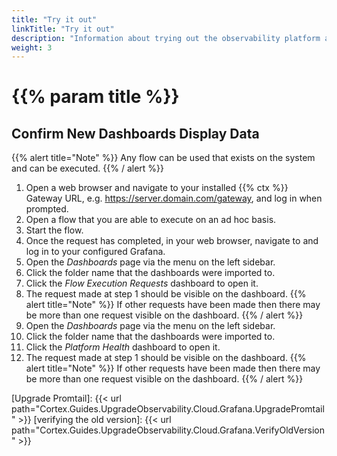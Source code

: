 ```yaml
---
title: "Try it out"
linkTitle: "Try it out"
description: "Information about trying out the observability platform after upgrading the dashboards."
weight: 3
---
```


# {{% param title %}}

## Confirm New Dashboards Display Data

{{% alert title="Note" %}}
Any flow can be used that exists on the system and can be executed.
{{% / alert %}}

1. Open a web browser and navigate to your installed {{% ctx %}} Gateway URL, e.g. https://server.domain.com/gateway, and log in when prompted.
1. Open a flow that you are able to execute on an ad hoc basis.
1. Start the flow.
1. Once the request has completed, in your web browser, navigate to and log in to your configured Grafana.
1. Open the *Dashboards* page via the menu on the left sidebar.
1. Click the folder name that the dashboards were imported to.
1. Click the *Flow Execution Requests* dashboard to open it.
1. The request made at step 1 should be visible on the dashboard.
{{% alert title="Note" %}}
If other requests have been made then there may be more than one request visible on the dashboard.
{{% / alert %}}
1. Open the *Dashboards* page via the menu on the left sidebar.
1. Click the folder name that the dashboards were imported to.
1. Click the *Platform Health* dashboard to open it.
1. The request made at step 1 should be visible on the dashboard.
{{% alert title="Note" %}}
If other requests have been made then there may be more than one request visible on the dashboard.
{{% / alert %}}

[Upgrade Promtail]: {{< url path="Cortex.Guides.UpgradeObservability.Cloud.Grafana.UpgradePromtail" >}}
[verifying the old version]: {{< url path="Cortex.Guides.UpgradeObservability.Cloud.Grafana.VerifyOldVersion" >}}
